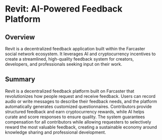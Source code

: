 # Revit: AI-Powered Feedback Platform

## Overview

Revit is a decentralized feedback application built within the Farcaster social network ecosystem. It leverages AI and cryptocurrency incentives to create a streamlined, high-quality feedback system for creators, developers, and professionals seeking input on their work.

## Summary

Revit is a decentralized feedback platform built on Farcaster that revolutionizes how people request and receive feedback. Users can record audio or write messages to describe their feedback needs, and the platform automatically generates customized questionnaires. Contributors provide structured feedback and earn cryptocurrency rewards, while AI helps curate and score responses to ensure quality. The system guarantees compensation for all contributors while allowing requesters to selectively reward the most valuable feedback, creating a sustainable economy around knowledge sharing and professional development.
